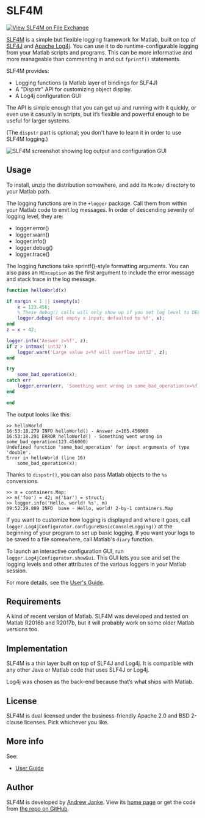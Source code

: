 # SLF4M

[![View SLF4M on File Exchange](https://www.mathworks.com/matlabcentral/images/matlab-file-exchange.svg)](https://www.mathworks.com/matlabcentral/fileexchange/85740-slf4m)

[SLF4M](https://github.com/janklab/SLF4M) is a simple but flexible logging framework for Matlab, built on top of [SLF4J](https://www.slf4j.org/) and [Apache Log4j](https://logging.apache.org/log4j/2.0/). You can use it to do runtime-configurable logging from your Matlab scripts and programs. This can be more informative and more manageable than commenting in and out `fprintf()` statements.

SLF4M provides:

* Logging functions (a Matlab layer of bindings for SLF4J)
* A "Dispstr" API for customizing object display.
* A Log4j configuration GUI

The API is simple enough that you can get up and running with it quickly, or even use it casually in scripts, but it’s flexible and powerful enough to be useful for larger systems.

(The `dispstr` part is optional; you don't have to learn it in order to use SLF4M logging.)

![SLF4M screenshot showing log output and configuration GUI](images/SLF4M-configurator-screenshot-scaled.png)

## Usage

To install, unzip the distribution somewhere, and add its `Mcode/` directory to your Matlab path.

The logging functions are in the `+logger` package. Call them from within your Matlab code to emit log messages. In order of descending severity of logging level, they are:

* logger.error()
* logger.warn()
* logger.info()
* logger.debug()
* logger.trace()

The logging functions take sprintf()-style formatting arguments. You can also pass
an `MException` as the first argument to include the error message and stack
trace in the log message.

```matlab
function helloWorld(x)

if nargin < 1 || isempty(x)
    x = 123.456;
    % These debug() calls will only show up if you set log level to DEBUG
    logger.debug('Got empty x input; defaulted to %f', x);
end
z = x + 42;

logger.info('Answer z=%f', z);
if z > intmax('int32')
    logger.warn('Large value z=%f will overflow int32', z);
end

try
    some_bad_operation(x);
catch err
    logger.error(err, 'Something went wrong in some_bad_operation(x=%f)', x);
end

end
```

The output looks like this:

```text
>> helloWorld
16:53:18.279 INFO helloWorld() - Answer z=165.456000
16:53:18.291 ERROR helloWorld() - Something went wrong in some_bad_operation(123.456000)
Undefined function 'some_bad_operation' for input arguments of type 'double'.
Error in helloWorld (line 16)
    some_bad_operation(x);
```

Thanks to `dispstr()`, you can also pass Matlab objects to the `%s` conversions.

```text
>> m = containers.Map;
>> m('foo') = 42; m('bar') = struct;
>> logger.info('Hello, world! %s', m)
09:52:29.809 INFO  base - Hello, world! 2-by-1 containers.Map
```

If you want to customize how logging is displayed and where it goes, call `logger.Log4jConfigurator.configureBasicConsoleLogging()` at the beginning of your program to set up basic logging. If you want your logs to be saved to a file somewhere, call Matlab's `diary` function.

To launch an interactive configuration GUI, run `logger.Log4jConfigurator.showGui`. This GUI lets you see and set the logging levels and other attributes of the various loggers in your Matlab session.

For more details, see the [User's Guide](UserGuide.html).

## Requirements

A kind of recent version of Matlab. SLF4M was developed and tested on Matlab R2016b and R2017b, but it will probably work on some older Matlab versions too.

## Implementation

SLF4M is a thin layer built on top of SLF4J and Log4j. It is compatible with any other Java or Matlab code that uses SLF4J or Log4j.

Log4j was chosen as the back-end because that’s what ships with Matlab.

## License

SLF4M is dual licensed under the business-friendly Apache 2.0 and BSD 2-clause licenses. Pick whichever you like.

## More info

See:

* [User Guide](UserGuide.html)

## Author

SLF4M is developed by [Andrew Janke](https://apjanke.net). View its [home page](https://slf4m.janklab.net) or get the code from [the repo on GitHub](https://github.com/janklab/SLF4M).
